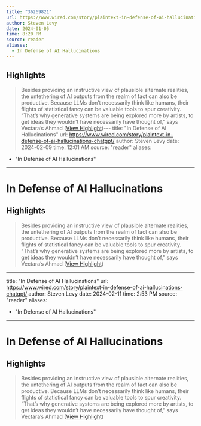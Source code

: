 ```yaml
---
title: "36269821"
url: https://www.wired.com/story/plaintext-in-defense-of-ai-hallucinations-chatgpt/
author: Steven Levy
date: 2024-01-05
time: 8:20 PM
source: reader
aliases:
  - In Defense of AI Hallucinations
---
```

## Highlights
> Besides providing an instructive view of plausible alternate realities, the untethering of AI outputs from the realm of fact can also be productive. Because LLMs don’t necessarily think like humans, their flights of statistical fancy can be valuable tools to spur creativity. “That’s why generative systems are being explored more by artists, to get ideas they wouldn’t have necessarily have thought of,” says Vectara’s Ahmad ([View Highlight](https://read.readwise.io/read/01hkd8dcf8jszh9dnm8zcr5b2t))---
title: "In Defense of AI Hallucinations"
url: https://www.wired.com/story/plaintext-in-defense-of-ai-hallucinations-chatgpt/
author: Steven Levy
date: 2024-02-09
time: 12:01 AM
source: "reader"
aliases:
  - "In Defense of AI Hallucinations"
---
# In Defense of AI Hallucinations

## Highlights
> Besides providing an instructive view of plausible alternate realities, the untethering of AI outputs from the realm of fact can also be productive. Because LLMs don’t necessarily think like humans, their flights of statistical fancy can be valuable tools to spur creativity. “That’s why generative systems are being explored more by artists, to get ideas they wouldn’t have necessarily have thought of,” says Vectara’s Ahmad ([View Highlight](https://read.readwise.io/read/01hkd8dcf8jszh9dnm8zcr5b2t))

---
title: "In Defense of AI Hallucinations"
url: https://www.wired.com/story/plaintext-in-defense-of-ai-hallucinations-chatgpt/
author: Steven Levy
date: 2024-02-11
time: 2:53 PM
source: "reader"
aliases:
  - "In Defense of AI Hallucinations"
---
# In Defense of AI Hallucinations

## Highlights
> Besides providing an instructive view of plausible alternate realities, the untethering of AI outputs from the realm of fact can also be productive. Because LLMs don’t necessarily think like humans, their flights of statistical fancy can be valuable tools to spur creativity. “That’s why generative systems are being explored more by artists, to get ideas they wouldn’t have necessarily have thought of,” says Vectara’s Ahmad ([View Highlight](https://read.readwise.io/read/01hkd8dcf8jszh9dnm8zcr5b2t))

